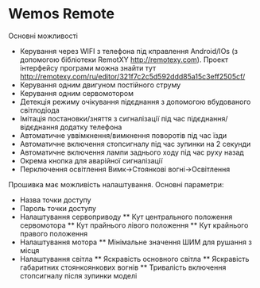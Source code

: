 # Wemos Remote


Основні можливості
* Керування через WIFI з телефона під кправлення Android/IOs (з допомогою бібліотеки RemotXY http://remotexy.com). Проект інтерфейсу програми можна знайти тут http://remotexy.com/ru/editor/321f7c2c5d592ddd85a15c3eff2505cf/
* Керування одним двигуном постійного струму
* Керування одним сервомотором
* Детекція режиму очікування підєднання з допомогою вбудованого світлодіода
* Імітація постановки/зняття з сигналізації під час підєднання/відєднання додатку телефона
* Автоматичне уввімкнення/вимкнення поворотів під час їзди
* Автоматичне включення стопсигналу під час зупинки на 2 секунди
* Автоматичне включення лампи заднього ходу під час руху назад
* Окрема кнопка для аварійної сигналізації
* Перключення освітлення Вимк->Стоянкові вогні->Освітлення

Прошивка має можливість налаштування.
Основні параметри:

* Назва точки доступу
* Пароль точки доступу
* Налаштування сервоприводу
** Кут центрального положення сервомотора
** Кут прайнього лівого положення
** Кут крайнього правого положення
* Налаштування мотора
** Мінімальне значення ШИМ для рушання з місця
* Налаштування світла
** Яскравість основного світла
** Яскравість габаритних стоянкоянкових вогнів
** Тривалість включення стопсигналу після зупинки моделі
